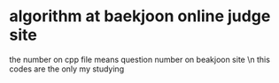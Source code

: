# algorithm at baekjoon online judge site
the number on cpp file means question number on beakjoon site \n
this codes are the only my studying


